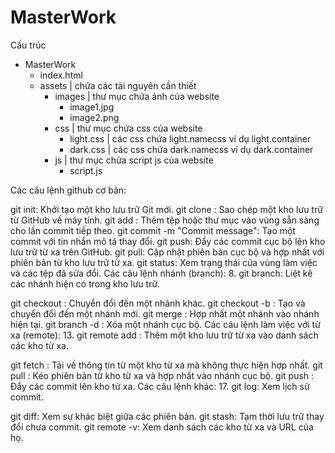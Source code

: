 # MasterWork
Cấu trúc
- MasterWork
  - index.html
  - assets | chứa các tài nguyên cần thiết
    - images | thư mục chứa ảnh của website
      - image1.jpg
      - image2.png
    - css    | thư mục chứa css của website
      - light.css  | các css chứa light.namecss ví dụ light.container  
      - dark.css   | các css chứa dark.namecss ví dụ dark.container 
    - js     | thư mục chứa script js của website
      - script.js

Các câu lệnh github cơ bản:

git init: Khởi tạo một kho lưu trữ Git mới.
git clone <url>: Sao chép một kho lưu trữ từ GitHub về máy tính.
git add <file>: Thêm tệp hoặc thư mục vào vùng sẵn sàng cho lần commit tiếp theo.
git commit -m "Commit message": Tạo một commit với tin nhắn mô tả thay đổi.
git push: Đẩy các commit cục bộ lên kho lưu trữ từ xa trên GitHub.
git pull: Cập nhật phiên bản cục bộ và hợp nhất với phiên bản từ kho lưu trữ từ xa.
git status: Xem trạng thái của vùng làm việc và các tệp đã sửa đổi.
Các câu lệnh nhánh (branch):
8. git branch: Liệt kê các nhánh hiện có trong kho lưu trữ.

git checkout <branch>: Chuyển đổi đến một nhánh khác.
git checkout -b <new-branch>: Tạo và chuyển đổi đến một nhánh mới.
git merge <branch>: Hợp nhất một nhánh vào nhánh hiện tại.
git branch -d <branch>: Xóa một nhánh cục bộ.
Các câu lệnh làm việc với từ xa (remote):
13. git remote add <name> <url>: Thêm một kho lưu trữ từ xa vào danh sách các kho từ xa.

git fetch <remote>: Tải về thông tin từ một kho từ xa mà không thực hiện hợp nhất.
git pull <remote> <branch>: Kéo phiên bản từ kho từ xa và hợp nhất vào nhánh cục bộ.
git push <remote> <branch>: Đẩy các commit lên kho từ xa.
Các câu lệnh khác:
17. git log: Xem lịch sử commit.

git diff: Xem sự khác biệt giữa các phiên bản.
git stash: Tạm thời lưu trữ thay đổi chưa commit.
git remote -v: Xem danh sách các kho từ xa và URL của họ.
